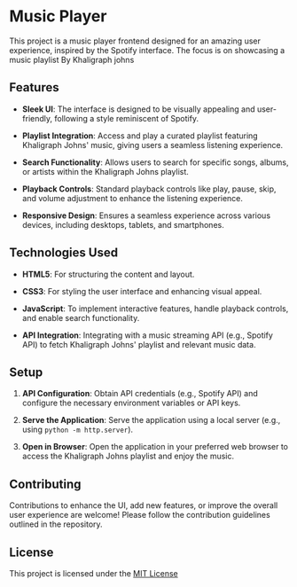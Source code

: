  # Music Player

This project is a music player frontend designed for an amazing user experience, inspired by the Spotify interface. The focus is on showcasing a music playlist By Khaligraph johns 

## Features

- **Sleek UI**: The interface is designed to be visually appealing and user-friendly, following a style reminiscent of Spotify.
  
- **Playlist Integration**: Access and play a curated playlist featuring Khaligraph Johns' music, giving users a seamless listening experience.
  
- **Search Functionality**: Allows users to search for specific songs, albums, or artists within the Khaligraph Johns playlist.

- **Playback Controls**: Standard playback controls like play, pause, skip, and volume adjustment to enhance the listening experience.

- **Responsive Design**: Ensures a seamless experience across various devices, including desktops, tablets, and smartphones.

## Technologies Used

- **HTML5**: For structuring the content and layout.
  
- **CSS3**: For styling the user interface and enhancing visual appeal.
  
- **JavaScript**: To implement interactive features, handle playback controls, and enable search functionality.
  
- **API Integration**: Integrating with a music streaming API (e.g., Spotify API) to fetch Khaligraph Johns' playlist and relevant music data.

## Setup 

1. **API Configuration**: Obtain API credentials (e.g., Spotify API) and configure the necessary environment variables or API keys.

2. **Serve the Application**: Serve the application using a local server (e.g., using `python -m http.server`).

3. **Open in Browser**: Open the application in your preferred web browser to access the Khaligraph Johns playlist and enjoy the music.

## Contributing

Contributions to enhance the UI, add new features, or improve the overall user experience are welcome! Please follow the contribution guidelines outlined in the repository.

## License

This project is licensed under the [MIT License](LICENSE )
